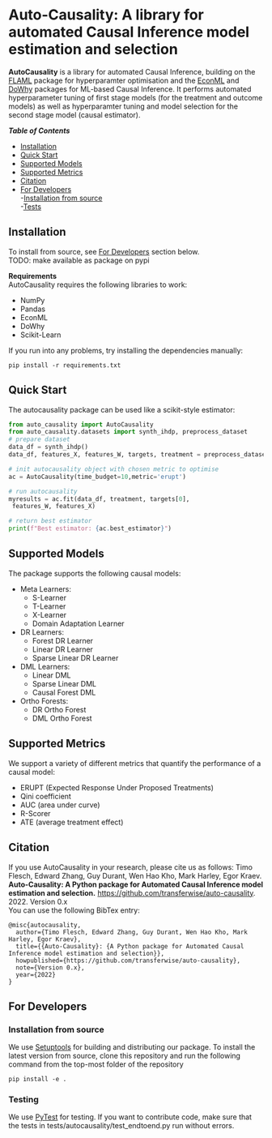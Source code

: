 # Auto-Causality: A library for automated Causal Inference model estimation and selection                                                                                                                                                                                                                                                                                                                   


**AutoCausality** is a library for automated Causal Inference, building on the [FLAML](https://github.com/microsoft/FLAML) package for hyperparamter optimisation and the [EconML](https://github.com/microsoft/EconML/) and [DoWhy](https://github.com/microsoft/DoWhy/) packages for ML-based Causal Inference. It performs automated hyperparameter tuning of first stage models (for the treatment and outcome models) as well as hyperparamter tuning and model selection for the second stage model (causal estimator).  


<summary><strong><em>Table of Contents</em></strong></summary>

- [Installation](#installation)  
- [Quick Start](#quick-start)
- [Supported Models](#supported-models)
- [Supported Metrics](#supported-metrics)
- [Citation](#citation)
- [For Developers](#for-developers)  
    -[Installation from source](#installation-from-source)  
    -[Tests](#testing)  


## Installation
To install from source, see [For Developers](#for-developers) section below.  
TODO: make available as package on pypi  


**Requirements**  
AutoCausality requires the following libraries to work:
- NumPy
- Pandas
- EconML
- DoWhy
- Scikit-Learn  

If you run into any problems, try installing the dependencies manually:
```
pip install -r requirements.txt
``` 

## Quick Start
The autocausality package can be used like a scikit-style estimator:
```Python
from auto_causality import AutoCausality
from auto_causality.datasets import synth_ihdp, preprocess_dataset
# prepare dataset
data_df = synth_ihdp()
data_df, features_X, features_W, targets, treatment = preprocess_dataset(data_df)

# init autocausality object with chosen metric to optimise
ac = AutoCausality(time_budget=10,metric='erupt')

# run autocausality
myresults = ac.fit(data_df, treatment, targets[0],
 features_W, features_X)

# return best estimator
print(f"Best estimator: {ac.best_estimator}")

```

## Supported Models
The package supports the following causal models:
* Meta Learners:
    * S-Learner
    * T-Learner
    * X-Learner
    * Domain Adaptation Learner
* DR Learners:
    * Forest DR Learner
    * Linear DR Learner
    * Sparse Linear DR Learner
* DML Learners:
    * Linear DML
    * Sparse Linear DML
    * Causal Forest DML
* Ortho Forests:
    * DR Ortho Forest
    * DML Ortho Forest

## Supported Metrics
We support a variety of different metrics that quantify the performance of a causal model:
* ERUPT (Expected Response Under Proposed Treatments) 
* Qini coefficient
* AUC (area under curve)
* R-Scorer
* ATE (average treatment effect)

## Citation
If you use AutoCausality in your research, please cite us as follows:
Timo Flesch, Edward Zhang, Guy Durant, Wen Hao Kho, Mark Harley, Egor Kraev. **Auto-Causality: A Python package for Automated Causal Inference model estimation and selection.** https://github.com/transferwise/auto-causality. 2022. Version 0.x  
You can use the following BibTex entry:
```
@misc{autocausality,
  author={Timo Flesch, Edward Zhang, Guy Durant, Wen Hao Kho, Mark Harley, Egor Kraev},
  title={{Auto-Causality}: {A Python package for Automated Causal Inference model estimation and selection}},
  howpublished={https://github.com/transferwise/auto-causality},
  note={Version 0.x},
  year={2022}
}
```
## For Developers
### Installation from source
We use [Setuptools](https://setuptools.readthedocs.io/en/latest/index.html) for building and distributing our package. To install the latest version from source, clone this repository and run the following command from the top-most folder of the repository
```
pip install -e .
```
### Testing
We use [PyTest](https://docs.pytest.org/) for testing. If you want to contribute code, make sure that the tests in tests/autocausality/test_endtoend.py run without errors.


